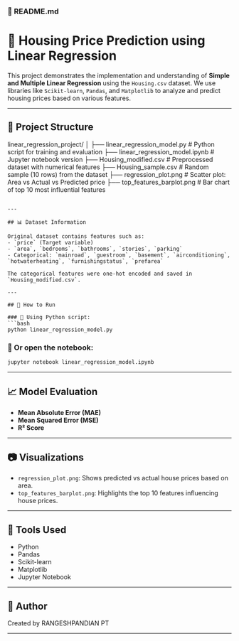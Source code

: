 ### 📄 README.md

# 🏡 Housing Price Prediction using Linear Regression

This project demonstrates the implementation and understanding of **Simple and Multiple Linear Regression** using the `Housing.csv` dataset. We use libraries like `Scikit-learn`, `Pandas`, and `Matplotlib` to analyze and predict housing prices based on various features.

---

## 📁 Project Structure



linear\_regression\_project/
│
├── linear\_regression\_model.py              # Python script for training and evaluation
├── linear\_regression\_model.ipynb           # Jupyter notebook version
├── Housing\_modified.csv                    # Preprocessed dataset with numerical features
├── Housing\_sample.csv                      # Random sample (10 rows) from the dataset
├── regression\_plot.png                     # Scatter plot: Area vs Actual vs Predicted price
├── top\_features\_barplot.png                # Bar chart of top 10 most influential features

````

---

## 📊 Dataset Information

Original dataset contains features such as:
- `price` (Target variable)
- `area`, `bedrooms`, `bathrooms`, `stories`, `parking`
- Categorical: `mainroad`, `guestroom`, `basement`, `airconditioning`, `hotwaterheating`, `furnishingstatus`, `prefarea`

The categorical features were one-hot encoded and saved in `Housing_modified.csv`.

---

## 🚀 How to Run

### 🐍 Using Python script:
```bash
python linear_regression_model.py
````

### 📒 Or open the notebook:

```bash
jupyter notebook linear_regression_model.ipynb
```

---

## 📈 Model Evaluation

* **Mean Absolute Error (MAE)**
* **Mean Squared Error (MSE)**
* **R² Score**

---

## 📷 Visualizations

* `regression_plot.png`: Shows predicted vs actual house prices based on area.
* `top_features_barplot.png`: Highlights the top 10 features influencing house prices.

---

## 🧰 Tools Used

* Python
* Pandas
* Scikit-learn
* Matplotlib
* Jupyter Notebook

---

## 🙌 Author

Created by RANGESHPANDIAN PT


---

